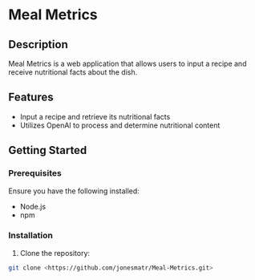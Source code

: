 # Meal Metrics

## Description

Meal Metrics is a web application that allows users to input a recipe and receive nutritional facts about the dish.

## Features

- Input a recipe and retrieve its nutritional facts
- Utilizes OpenAI to process and determine nutritional content

## Getting Started

### Prerequisites

Ensure you have the following installed:

- Node.js
- npm

### Installation

1. Clone the repository:

```bash
git clone <https://github.com/jonesmatr/Meal-Metrics.git>
